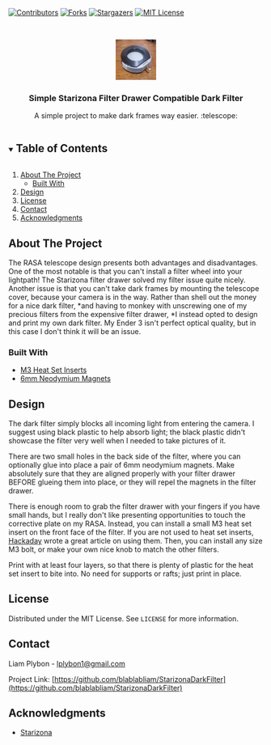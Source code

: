 

<!-- PROJECT SHIELDS -->
<!--
*** I'm using markdown "reference style" links for readability.
*** Reference links are enclosed in brackets [ ] instead of parentheses ( ).
*** See the bottom of this document for the declaration of the reference variables
*** for contributors-url, forks-url, etc. This is an optional, concise syntax you may use.
*** https://www.markdownguide.org/basic-syntax/#reference-style-links
-->
[![Contributors][contributors-shield]][contributors-url]
[![Forks][forks-shield]][forks-url]
[![Stargazers][stars-shield]][stars-url]
[![MIT License][license-shield]][license-url]



<!-- PROJECT LOGO -->
<br />
<p align="center">
  <a href="https://github.com/blablabliam/StarizonaDarkFilter">
    <img src="images/installed.jpg" alt="The dark filter, installed into the filter drawer." width="80" height="80">
  </a>

  <h3 align="center">Simple Starizona Filter Drawer Compatible Dark Filter</h3>

  <p align="center">
    A simple project to make dark frames way easier. :telescope: 
  </p>
</p>



<!-- TABLE OF CONTENTS -->
<details open="open">
  <summary><h2 style="display: inline-block">Table of Contents</h2></summary>
  <ol>
    <li>
      <a href="#about-the-project">About The Project</a>
      <ul>
        <li><a href="#built-with">Built With</a></li>
      </ul>
    </li>
    <li><a href="#design">Design</a></li>
    <li><a href="#license">License</a></li>
    <li><a href="#contact">Contact</a></li>
    <li><a href="#acknowledgments">Acknowledgments</a></li>
  </ol>
</details>



<!-- ABOUT THE PROJECT -->
## About The Project

The RASA telescope design presents both advantages and disadvantages. One of the most notable is that you can't install a filter wheel into your lightpath! The Starizona filter drawer solved my filter issue quite nicely. Another issue is that you can't take dark frames by mounting the telescope cover, because your camera is in the way. Rather than shell out the money for a nice dark filter, *and having to monkey with unscrewing one of my precious filters from the expensive filter drawer, *I instead opted to design and print my own dark filter. My Ender 3 isn't perfect optical quality, but in this case I don't think it will be an issue.


### Built With

* [M3 Heat Set Inserts](https://www.amazon.com/dp/B07D683Q26?ref=ppx_yo2_dt_b_product_details&th=1)
* [6mm Neodymium Magnets](https://www.amazon.com/gp/product/B077K364Z7/ref=ppx_yo_dt_b_search_asin_title?ie=UTF8&psc=1)


<!-- DESIGN DESCRIPTION -->
## Design

The dark filter simply blocks all incoming light from entering the camera. I suggest using black plastic to help absorb light; the black plastic didn't showcase the filter very well when I needed to take pictures of it. 

There are two small holes in the back side of the filter, where you can optionally glue into place a pair of 6mm neodymium magnets. Make absolutely sure that they are aligned properly with your filter drawer BEFORE glueing them into place, or they will repel the magnets in the filter drawer. 

There is enough room to grab the filter drawer with your fingers if you have small hands, but I really don't like presenting opportunities to touch the corrective plate on my RASA. Instead, you can install a small M3 heat set insert on the front face of the filter. If you are not used to heat set inserts, [Hackaday](https://hackaday.com/2019/02/28/threading-3d-printed-parts-how-to-use-heat-set-inserts/) wrote a great article on using them. Then, you can install any size M3 bolt, or make your own nice knob to match the other filters. 

Print with at least four layers, so that there is plenty of plastic for the heat set insert to bite into. No need for supports or rafts; just print in place.

<!-- LICENSE -->
## License

Distributed under the MIT License. See `LICENSE` for more information.



<!-- CONTACT -->
## Contact

Liam Plybon - lplybon1@gmail.com

Project Link: [https://github.com/blablabliam/StarizonaDarkFilter](https://github.com/blablabliam/StarizonaDarkFilter)



<!-- ACKNOWLEDGEMENTS -->
## Acknowledgments

* [Starizona](https://starizona.com/)




<!-- MARKDOWN LINKS & IMAGES -->
<!-- https://www.markdownguide.org/basic-syntax/#reference-style-links -->
[contributors-shield]: https://img.shields.io/github/contributors/blablabliam/StarizonaDarkFilter.svg?style=for-the-badge
[contributors-url]: https://github.com/blablabliam/StarizonaDarkFilter/graphs/contributors
[forks-shield]: https://img.shields.io/github/forks/blablabliam/StarizonaDarkFilter.svg?style=for-the-badge
[forks-url]: https://github.com/blablabliam/StarizonaDarkFilter/network/members
[stars-shield]: https://img.shields.io/github/stars/blablabliam/StarizonaDarkFilter.svg?style=for-the-badge
[stars-url]: https://github.com/blablabliam/StarizonaDarkFilter/stargazers
[issues-shield]: https://img.shields.io/github/issues/blablabliam/StarizonaDarkFilter.svg?style=for-the-badge
[issues-url]: https://github.com/blablabliam/StarizonaDarkFilter/issues
[license-shield]: https://img.shields.io/github/license/blablabliam/StarizonaDarkFilter.svg?style=for-the-badge
[license-url]: https://github.com/blablabliam/StarizonaDarkFilter/blob/master/LICENSE.txt
